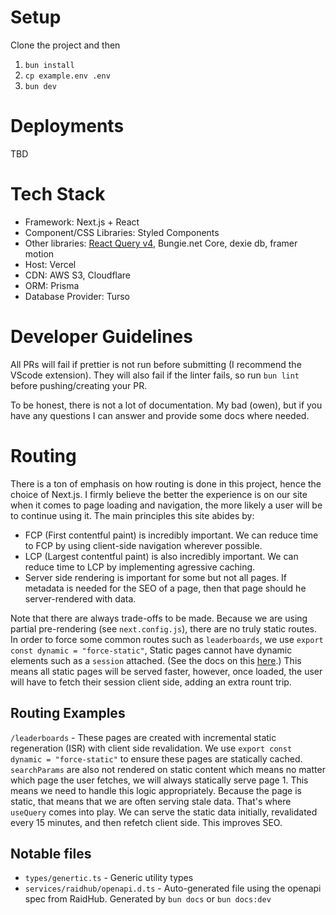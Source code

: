 # Setup

Clone the project and then

1. `bun install`
2. `cp example.env .env`
3. `bun dev`

# Deployments

TBD

# Tech Stack

-   Framework: Next.js + React
-   Component/CSS Libraries: Styled Components
-   Other libraries: [React Query v4](https://tanstack.com/query/v4/docs/framework/react/overview), Bungie.net Core, dexie db, framer motion
-   Host: Vercel
-   CDN: AWS S3, Cloudflare
-   ORM: Prisma
-   Database Provider: Turso

# Developer Guidelines

All PRs will fail if prettier is not run before submitting (I recommend the VScode extension). They will also fail if the linter fails, so run `bun lint` before pushing/creating your PR.

To be honest, there is not a lot of documentation. My bad (owen), but if you have any questions I can answer and provide some docs where needed.

# Routing

There is a ton of emphasis on how routing is done in this project, hence the choice of Next.js. I firmly believe the better the experience is on our site when it comes to page loading and navigation, the more likely a user will be to continue using it. The main principles this site abides by:

-   FCP (First contentful paint) is incredibly important. We can reduce time to FCP by using client-side navigation wherever possible.
-   LCP (Largest contentful paint) is also incredibly important. We can reduce time to LCP by implementing agressive caching.
-   Server side rendering is important for some but not all pages. If metadata is needed for the SEO of a page, then that page should he server-rendered with data.

Note that there are always trade-offs to be made. Because we are using partial pre-rendering (see `next.config.js`), there are no truly static routes. In order to force some common routes such as `leaderboards`, we use `export const dynamic = "force-static"`, Static pages cannot have dynamic elements such as a `session` attached. (See the docs on this [here](https://nextjs.org/docs/app/api-reference/file-conventions/route-segment-config#dynamic).) This means all static pages will be served faster, however, once loaded, the user will have to fetch their session client side, adding an extra rount trip.

## Routing Examples

`/leaderboards` - These pages are created with incremental static regeneration (ISR) with client side revalidation. We use `export const dynamic = "force-static"` to ensure these pages are statically cached. `searchParams` are also not rendered on static content which means no matter which page the user fetches, we will always statically serve page 1. This means we need to handle this logic appropriately. Because the page is static, that means that we are often serving stale data. That's where `useQuery` comes into play. We can serve the static data initially, revalidated every 15 minutes, and then refetch client side. This improves SEO.

## Notable files

-   `types/genertic.ts` - Generic utility types
-   `services/raidhub/openapi.d.ts` - Auto-generated file using the openapi spec from RaidHub. Generated by `bun docs` or `bun docs:dev`
